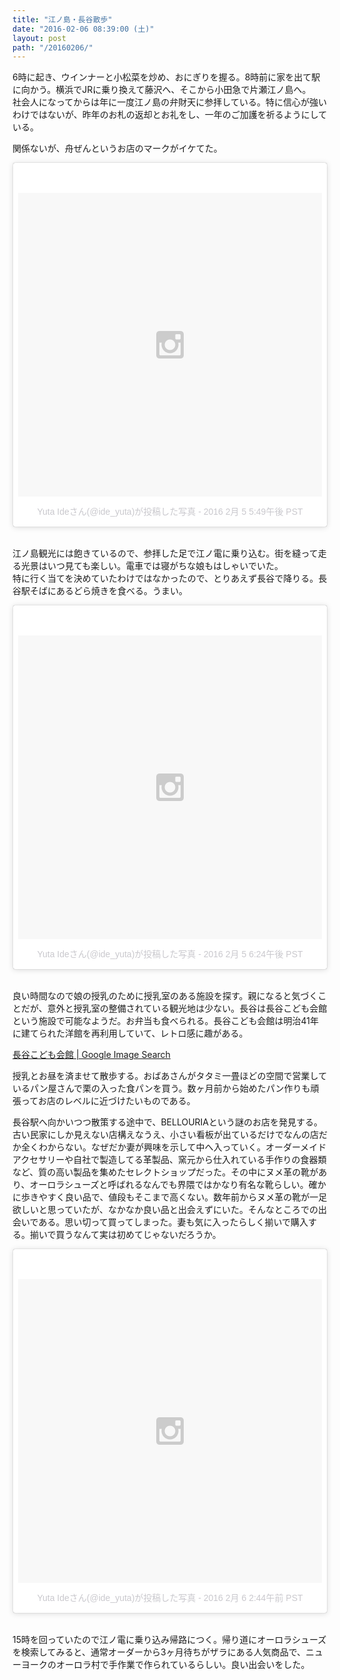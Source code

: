 ```yaml
---
title: "江ノ島・長谷散歩"
date: "2016-02-06 08:39:00 (土)"
layout: post
path: "/20160206/"
---
```


6時に起き、ウインナーと小松菜を炒め、おにぎりを握る。8時前に家を出て駅に向かう。横浜でJRに乗り換えて藤沢へ、そこから小田急で片瀬江ノ島へ。  
社会人になってからは年に一度江ノ島の弁財天に参拝している。特に信心が強いわけではないが、昨年のお札の返却とお礼をし、一年のご加護を祈るようにしている。  

関係ないが、舟ぜんというお店のマークがイケてた。

<blockquote class="instagram-media" data-instgrm-version="6" style=" background:#FFF; border:0; border-radius:3px; box-shadow:0 0 1px 0 rgba(0,0,0,0.5),0 1px 10px 0 rgba(0,0,0,0.15); margin: 1px; max-width:658px; padding:0; width:99.375%; width:-webkit-calc(100% - 2px); width:calc(100% - 2px);"><div style="padding:8px;"> <div style=" background:#F8F8F8; line-height:0; margin-top:40px; padding:50.0% 0; text-align:center; width:100%;"> <div style=" background:url(data:image/png;base64,iVBORw0KGgoAAAANSUhEUgAAACwAAAAsCAMAAAApWqozAAAAGFBMVEUiIiI9PT0eHh4gIB4hIBkcHBwcHBwcHBydr+JQAAAACHRSTlMABA4YHyQsM5jtaMwAAADfSURBVDjL7ZVBEgMhCAQBAf//42xcNbpAqakcM0ftUmFAAIBE81IqBJdS3lS6zs3bIpB9WED3YYXFPmHRfT8sgyrCP1x8uEUxLMzNWElFOYCV6mHWWwMzdPEKHlhLw7NWJqkHc4uIZphavDzA2JPzUDsBZziNae2S6owH8xPmX8G7zzgKEOPUoYHvGz1TBCxMkd3kwNVbU0gKHkx+iZILf77IofhrY1nYFnB/lQPb79drWOyJVa/DAvg9B/rLB4cC+Nqgdz/TvBbBnr6GBReqn/nRmDgaQEej7WhonozjF+Y2I/fZou/qAAAAAElFTkSuQmCC); display:block; height:44px; margin:0 auto -44px; position:relative; top:-22px; width:44px;"></div></div><p style=" color:#c9c8cd; font-family:Arial,sans-serif; font-size:14px; line-height:17px; margin-bottom:0; margin-top:8px; overflow:hidden; padding:8px 0 7px; text-align:center; text-overflow:ellipsis; white-space:nowrap;"><a href="https://www.instagram.com/p/BBbU2tjSxjR/" style=" color:#c9c8cd; font-family:Arial,sans-serif; font-size:14px; font-style:normal; font-weight:normal; line-height:17px; text-decoration:none;" target="_blank">Yuta Ideさん(@ide_yuta)が投稿した写真</a> - <time style=" font-family:Arial,sans-serif; font-size:14px; line-height:17px;" datetime="2016-02-06T01:49:22+00:00">2016  2月 5 5:49午後 PST</time></p></div></blockquote><br />

江ノ島観光には飽きているので、参拝した足で江ノ電に乗り込む。街を縫って走る光景はいつ見ても楽しい。電車では寝がちな娘もはしゃいでいた。  
特に行く当てを決めていたわけではなかったので、とりあえず長谷で降りる。長谷駅そばにあるどら焼きを食べる。うまい。

<blockquote class="instagram-media" data-instgrm-version="6" style=" background:#FFF; border:0; border-radius:3px; box-shadow:0 0 1px 0 rgba(0,0,0,0.5),0 1px 10px 0 rgba(0,0,0,0.15); margin: 1px; max-width:658px; padding:0; width:99.375%; width:-webkit-calc(100% - 2px); width:calc(100% - 2px);"><div style="padding:8px;"> <div style=" background:#F8F8F8; line-height:0; margin-top:40px; padding:50.0% 0; text-align:center; width:100%;"> <div style=" background:url(data:image/png;base64,iVBORw0KGgoAAAANSUhEUgAAACwAAAAsCAMAAAApWqozAAAAGFBMVEUiIiI9PT0eHh4gIB4hIBkcHBwcHBwcHBydr+JQAAAACHRSTlMABA4YHyQsM5jtaMwAAADfSURBVDjL7ZVBEgMhCAQBAf//42xcNbpAqakcM0ftUmFAAIBE81IqBJdS3lS6zs3bIpB9WED3YYXFPmHRfT8sgyrCP1x8uEUxLMzNWElFOYCV6mHWWwMzdPEKHlhLw7NWJqkHc4uIZphavDzA2JPzUDsBZziNae2S6owH8xPmX8G7zzgKEOPUoYHvGz1TBCxMkd3kwNVbU0gKHkx+iZILf77IofhrY1nYFnB/lQPb79drWOyJVa/DAvg9B/rLB4cC+Nqgdz/TvBbBnr6GBReqn/nRmDgaQEej7WhonozjF+Y2I/fZou/qAAAAAElFTkSuQmCC); display:block; height:44px; margin:0 auto -44px; position:relative; top:-22px; width:44px;"></div></div><p style=" color:#c9c8cd; font-family:Arial,sans-serif; font-size:14px; line-height:17px; margin-bottom:0; margin-top:8px; overflow:hidden; padding:8px 0 7px; text-align:center; text-overflow:ellipsis; white-space:nowrap;"><a href="https://www.instagram.com/p/BBbY33Fyxp5/" style=" color:#c9c8cd; font-family:Arial,sans-serif; font-size:14px; font-style:normal; font-weight:normal; line-height:17px; text-decoration:none;" target="_blank">Yuta Ideさん(@ide_yuta)が投稿した写真</a> - <time style=" font-family:Arial,sans-serif; font-size:14px; line-height:17px;" datetime="2016-02-06T02:24:28+00:00">2016  2月 5 6:24午後 PST</time></p></div></blockquote><br />

良い時間なので娘の授乳のために授乳室のある施設を探す。親になると気づくことだが、意外と授乳室の整備されている観光地は少ない。長谷は長谷こども会館という施設で可能なようだ。お弁当も食べられる。長谷こども会館は明治41年に建てられた洋館を再利用していて、レトロ感に趣がある。

[長谷こども会館 | Google Image Search](https://www.google.co.jp/search?q=%E9%95%B7%E8%B0%B7%E5%AD%90%E3%81%A9%E3%82%82%E4%BC%9A%E9%A4%A8&espv=2&biw=1352&bih=668&source=lnms&tbm=isch&sa=X&ved=0ahUKEwi39Lnyj-PKAhXENJQKHR68DxQQ_AUIBygC)

授乳とお昼を済ませて散歩する。おばあさんがタタミ一畳ほどの空間で営業しているパン屋さんで栗の入った食パンを買う。数ヶ月前から始めたパン作りも頑張ってお店のレベルに近づけたいものである。

長谷駅へ向かいつつ散策する途中で、BELLOURIAという謎のお店を発見する。古い民家にしか見えない店構えなうえ、小さい看板が出ているだけでなんの店だか全くわからない。なぜだか妻が興味を示して中へ入っていく。オーダーメイドアクセサリーや自社で製造してる革製品、窯元から仕入れている手作りの食器類など、質の高い製品を集めたセレクトショップだった。その中にヌメ革の靴があり、オーロラシューズと呼ばれるなんでも界隈ではかなり有名な靴らしい。確かに歩きやすく良い品で、値段もそこまで高くない。数年前からヌメ革の靴が一足欲しいと思っていたが、なかなか良い品と出会えずにいた。そんなところでの出会いである。思い切って買ってしまった。妻も気に入ったらしく揃いで購入する。揃いで買うなんて実は初めてじゃないだろうか。

<blockquote class="instagram-media" data-instgrm-version="6" style=" background:#FFF; border:0; border-radius:3px; box-shadow:0 0 1px 0 rgba(0,0,0,0.5),0 1px 10px 0 rgba(0,0,0,0.15); margin: 1px; max-width:658px; padding:0; width:99.375%; width:-webkit-calc(100% - 2px); width:calc(100% - 2px);"><div style="padding:8px;"> <div style=" background:#F8F8F8; line-height:0; margin-top:40px; padding:50.0% 0; text-align:center; width:100%;"> <div style=" background:url(data:image/png;base64,iVBORw0KGgoAAAANSUhEUgAAACwAAAAsCAMAAAApWqozAAAAGFBMVEUiIiI9PT0eHh4gIB4hIBkcHBwcHBwcHBydr+JQAAAACHRSTlMABA4YHyQsM5jtaMwAAADfSURBVDjL7ZVBEgMhCAQBAf//42xcNbpAqakcM0ftUmFAAIBE81IqBJdS3lS6zs3bIpB9WED3YYXFPmHRfT8sgyrCP1x8uEUxLMzNWElFOYCV6mHWWwMzdPEKHlhLw7NWJqkHc4uIZphavDzA2JPzUDsBZziNae2S6owH8xPmX8G7zzgKEOPUoYHvGz1TBCxMkd3kwNVbU0gKHkx+iZILf77IofhrY1nYFnB/lQPb79drWOyJVa/DAvg9B/rLB4cC+Nqgdz/TvBbBnr6GBReqn/nRmDgaQEej7WhonozjF+Y2I/fZou/qAAAAAElFTkSuQmCC); display:block; height:44px; margin:0 auto -44px; position:relative; top:-22px; width:44px;"></div></div><p style=" color:#c9c8cd; font-family:Arial,sans-serif; font-size:14px; line-height:17px; margin-bottom:0; margin-top:8px; overflow:hidden; padding:8px 0 7px; text-align:center; text-overflow:ellipsis; white-space:nowrap;"><a href="https://www.instagram.com/p/BBcSGZyyxst/" style=" color:#c9c8cd; font-family:Arial,sans-serif; font-size:14px; font-style:normal; font-weight:normal; line-height:17px; text-decoration:none;" target="_blank">Yuta Ideさん(@ide_yuta)が投稿した写真</a> - <time style=" font-family:Arial,sans-serif; font-size:14px; line-height:17px;" datetime="2016-02-06T10:44:32+00:00">2016  2月 6 2:44午前 PST</time></p></div></blockquote>

<br />

15時を回っていたので江ノ電に乗り込み帰路につく。帰り道にオーロラシューズを検索してみると、通常オーダーから3ヶ月待ちがザラにある人気商品で、ニューヨークのオーロラ村で手作業で作られているらしい。良い出会いをした。
